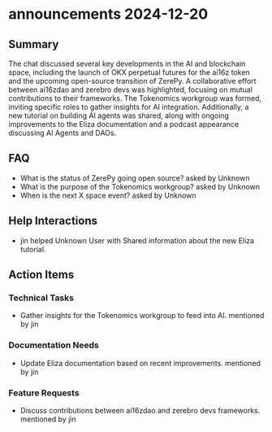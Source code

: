# announcements 2024-12-20

## Summary
The chat discussed several key developments in the AI and blockchain space, including the launch of OKX perpetual futures for the ai16z token and the upcoming open-source transition of ZerePy. A collaborative effort between ai16zdao and zerebro devs was highlighted, focusing on mutual contributions to their frameworks. The Tokenomics workgroup was formed, inviting specific roles to gather insights for AI integration. Additionally, a new tutorial on building AI agents was shared, along with ongoing improvements to the Eliza documentation and a podcast appearance discussing AI Agents and DAOs.

## FAQ
- What is the status of ZerePy going open source? asked by Unknown
- What is the purpose of the Tokenomics workgroup? asked by Unknown
- When is the next X space event? asked by Unknown

## Help Interactions
- jin helped Unknown User with Shared information about the new Eliza tutorial.

## Action Items

### Technical Tasks
- Gather insights for the Tokenomics workgroup to feed into AI. mentioned by jin

### Documentation Needs
- Update Eliza documentation based on recent improvements. mentioned by jin

### Feature Requests
- Discuss contributions between ai16zdao and zerebro devs frameworks. mentioned by jin